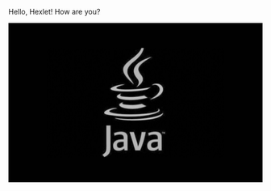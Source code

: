 Hello, Hexlet! How are you?

![Java](https://github.com/MihailGit87/hexlet-git/blob/main/java.jpg)


